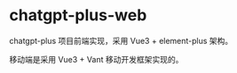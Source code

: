 # chatgpt-plus-web

chatgpt-plus 项目前端实现，采用 Vue3 + element-plus 架构。

移动端是采用 Vue3 + Vant 移动开发框架实现的。


